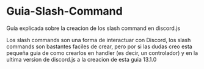 # Guia-Slash-Command
Guía explicada sobre la creacion de los slash command en discord.js

Los slash commands son una forma de interactuar con Discord, los slash commands son bastantes faciles de crear, pero por si las dudas creo esta pequeña guia de como crearlos en handler (es decir, un controlador) y en la ultima version de discord.js a la creacion de esta guia 13.1.0
